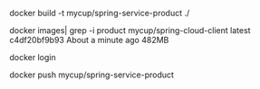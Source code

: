 docker build -t mycup/spring-service-product ./


docker images| grep -i product
mycup/spring-cloud-client            latest                                                  c4df20bf9b93   About a minute ago   482MB

docker login

docker push mycup/spring-service-product